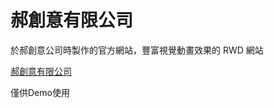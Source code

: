 # 郝創意有限公司

於郝創意公司時製作的官方網站，豐富視覺動畫效果的 RWD 網站

[郝創意有限公司](https://happy9990929.github.io/hao/)

僅供Demo使用

